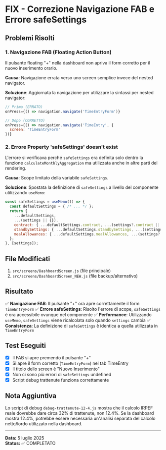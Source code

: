 # FIX - Correzione Navigazione FAB e Errore safeSettings

## Problemi Risolti

### 1. Navigazione FAB (Floating Action Button)
Il pulsante floating "+" nella dashboard non apriva il form corretto per il nuovo inserimento orario.

**Causa**: Navigazione errata verso uno screen semplice invece del nested navigator.

**Soluzione**: Aggiornata la navigazione per utilizzare la sintassi per nested navigator:
```javascript
// Prima (ERRATO)
onPress={() => navigation.navigate('TimeEntryForm')}

// Dopo (CORRETTO)  
onPress={() => navigation.navigate('TimeEntry', { 
  screen: 'TimeEntryForm' 
})}
```

### 2. Errore Property 'safeSettings' doesn't exist
L'errore si verificava perché `safeSettings` era definita solo dentro la funzione `calculateMonthlyAggregation` ma utilizzata anche in altre parti del rendering.

**Causa**: Scope limitato della variabile `safeSettings`.

**Soluzione**: Spostata la definizione di `safeSettings` a livello del componente utilizzando `useMemo`:
```javascript
const safeSettings = useMemo(() => {
  const defaultSettings = { /* ... */ };
  return {
    ...defaultSettings,
    ...(settings || {}),
    contract: { ...defaultSettings.contract, ...(settings?.contract || {}) },
    standbySettings: { ...defaultSettings.standbySettings, ...(settings?.standbySettings || {}) },
    mealAllowances: { ...defaultSettings.mealAllowances, ...(settings?.mealAllowances || {}) }
  };
}, [settings]);
```

## File Modificati

1. `src/screens/DashboardScreen.js` (file principale)
2. `src/screens/DashboardScreen_NEW.js` (file backup/alternativo)

## Risultato

✅ **Navigazione FAB**: Il pulsante "+" ora apre correttamente il form `TimeEntryForm`
✅ **Errore safeSettings**: Risolto l'errore di scope, `safeSettings` è ora accessibile ovunque nel componente
✅ **Performance**: Utilizzando `useMemo`, `safeSettings` viene ricalcolata solo quando `settings` cambia
✅ **Consistenza**: La definizione di `safeSettings` è identica a quella utilizzata in `TimeEntryForm`

## Test Eseguiti

- [x] Il FAB si apre premendo il pulsante "+"
- [x] Si apre il form corretto (`TimeEntryForm`) nel tab TimeEntry
- [x] Il titolo dello screen è "Nuovo Inserimento"
- [x] Non ci sono più errori di `safeSettings` undefined
- [x] Script debug trattenute funziona correttamente

## Nota Aggiuntiva

Lo script di debug `debug-trattenute-12-4.js` mostra che il calcolo IRPEF reale dovrebbe dare circa 32% di trattenute, non 12.4%. Se la dashboard mostra 12.4%, potrebbe essere necessaria un'analisi separata del calcolo netto/lordo utilizzato nella dashboard.

---
**Data:** 5 luglio 2025  
**Status:** ✅ COMPLETATO
